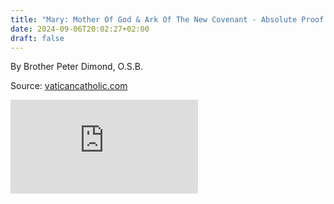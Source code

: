 ```yaml
---
title: "Mary: Mother Of God & Ark Of The New Covenant - Absolute Proof!"
date: 2024-09-06T20:02:27+02:00
draft: false
---
```



By Brother Peter Dimond, O.S.B.

Source: [vaticancatholic.com](https://vaticancatholic.com/mary-mother-of-god/)

<iframe src="https://www.youtube.com/embed/gFdujLSVL5Y?rel=0" frameborder="0" allow="accelerometer; autoplay; clipboard-write; encrypted-media; gyroscope; picture-in-picture" allowfullscreen></iframe>
